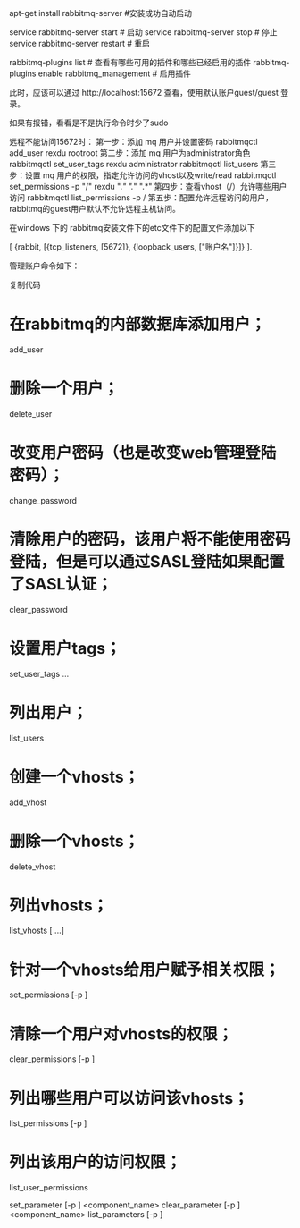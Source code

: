 apt-get install rabbitmq-server  #安装成功自动启动

service rabbitmq-server start    # 启动
service rabbitmq-server stop     # 停止
service rabbitmq-server restart  # 重启 

rabbitmq-plugins list # 查看有哪些可用的插件和哪些已经启用的插件
rabbitmq-plugins enable rabbitmq_management   # 启用插件

此时，应该可以通过 http://localhost:15672 查看，使用默认账户guest/guest 登录。

如果有报错，看看是不是执行命令时少了sudo

远程不能访问15672时：
第一步：添加 mq 用户并设置密码
rabbitmqctl add_user rexdu rootroot
第二步：添加 mq 用户为administrator角色
rabbitmqctl set_user_tags rexdu administrator
rabbitmqctl list_users
第三步：设置 mq 用户的权限，指定允许访问的vhost以及write/read
rabbitmqctl set_permissions -p "/" rexdu ".*" ".*" ".*"
第四步：查看vhost（/）允许哪些用户访问
rabbitmqctl list_permissions -p /
第五步：配置允许远程访问的用户，rabbitmq的guest用户默认不允许远程主机访问。

在windows 下的 rabbitmq安装文件下的etc文件下的配置文件添加以下

 [
    {rabbit, [{tcp_listeners, [5672]}, {loopback_users, ["账户名"]}]}
    ].

 

管理账户命令如下：

复制代码
# 在rabbitmq的内部数据库添加用户；
add_user <username> <password>  
 
# 删除一个用户；
delete_user <username>  
 
# 改变用户密码（也是改变web管理登陆密码）；
change_password <username> <newpassword>  
 
# 清除用户的密码，该用户将不能使用密码登陆，但是可以通过SASL登陆如果配置了SASL认证；
clear_password <username>
 
# 设置用户tags；
set_user_tags <username> <tag> ...
 
# 列出用户；
list_users  
 
# 创建一个vhosts；
add_vhost <vhostpath>  
 
# 删除一个vhosts；
delete_vhost <vhostpath>  
 
# 列出vhosts；
list_vhosts [<vhostinfoitem> ...]  
 
# 针对一个vhosts给用户赋予相关权限；
set_permissions [-p <vhostpath>] <user> <conf> <write> <read>  
 
# 清除一个用户对vhosts的权限；
clear_permissions [-p <vhostpath>] <username>  
 
# 列出哪些用户可以访问该vhosts；
list_permissions [-p <vhostpath>]  
 
# 列出该用户的访问权限；
list_user_permissions <username>  
 
set_parameter [-p <vhostpath>] <component_name> <name> <value>
clear_parameter [-p <vhostpath>] <component_name> <key>
list_parameters [-p <vhostpath>]